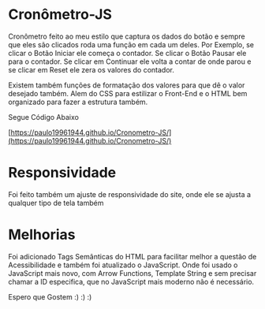 # Cronômetro-JS

Cronômetro feito ao meu estilo que captura os dados do botão e sempre que eles são clicados roda uma função em cada um deles. Por Exemplo, se clicar o Botão Iniciar ele começa o contador. Se clicar o Botão Pausar ele para o contador. Se clicar em Continuar ele volta a contar de onde parou e se clicar em Reset ele zera os valores do contador.

Existem também funções de formatação dos valores para que dê o valor desejado também. Alem do CSS para estilizar o Front-End e o HTML bem organizado para fazer a estrutura também.

Segue Código Abaixo

[https://paulo19961944.github.io/Cronometro-JS/](https://paulo19961944.github.io/Cronometro-JS/)

# Responsividade

Foi feito também um ajuste de responsividade do site, onde ele se ajusta a qualquer tipo de tela também

# Melhorias

Foi adicionado Tags Semânticas do HTML para facilitar melhor a questão de Acessibilidade e também foi atualizado o JavaScript. Onde foi usado o JavaScript mais novo, com Arrow Functions, Template String e sem precisar chamar a ID especifica, que no JavaScript mais moderno não é necessário.


Espero que Gostem :) :) :)
